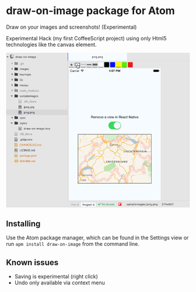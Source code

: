 # draw-on-image package for Atom

Draw on your images and screenshots! (Experimental)

Experimental Hack (my first CoffeeScript project) using only Html5 technologies like the canvas element.

![draw-on-image](https://raw.githubusercontent.com/p-/draw-on-image/master/doc/draw-on-image.gif)

## Installing

Use the Atom package manager, which can be found in the Settings view or
run `apm install draw-on-image` from the command line.

## Known issues
 * Saving is experimental (right click)
 * Undo only available via context menu
